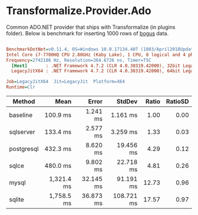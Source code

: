 # Transformalize.Provider.Ado

Common ADO.NET provider that ships with 
Transformalize (in plugins folder). Below is benchmark for 
inserting 1000 rows of [bogus](https://github.com/bchavez/Bogus) data. 

``` ini

BenchmarkDotNet=v0.11.4, OS=Windows 10.0.17134.407 (1803/April2018Update/Redstone4)
Intel Core i7-7700HQ CPU 2.80GHz (Kaby Lake), 1 CPU, 8 logical and 4 physical cores
Frequency=2742186 Hz, Resolution=364.6726 ns, Timer=TSC
  [Host]       : .NET Framework 4.7.2 (CLR 4.0.30319.42000), 32bit LegacyJIT-v4.7.3221.0
  LegacyJitX64 : .NET Framework 4.7.2 (CLR 4.0.30319.42000), 64bit LegacyJIT/clrjit-v4.7.3221.0;compatjit-v4.7.3221.0

Job=LegacyJitX64  Jit=LegacyJit  Platform=X64  
Runtime=Clr  

```
|     Method |       Mean |     Error |     StdDev | Ratio | RatioSD |
|----------- |-----------:|----------:|-----------:|------:|--------:|
|   baseline |   100.9 ms |  1.241 ms |   1.161 ms |  1.00 |    0.00 |
|  sqlserver |   133.4 ms |  2.577 ms |   3.259 ms |  1.33 |    0.03 |
| postgresql |   432.3 ms |  8.620 ms |  19.456 ms |  4.29 |    0.12 |
|      sqlce |   480.0 ms |  9.802 ms |  22.718 ms |  4.81 |    0.26 |
|      mysql | 1,321.4 ms | 32.145 ms |  91.191 ms | 12.73 |    0.96 |
|     sqlite | 1,758.5 ms | 36.873 ms | 108.721 ms | 17.57 |    0.97 |
